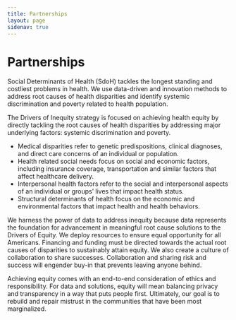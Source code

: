 ```yaml
---
title: Partnerships
layout: page
sidenav: true
---
```


# Partnerships

Social Determinants of Health (SdoH) tackles the longest standing and costliest problems in health. We use data-driven and innovation methods to address root causes of health disparities and identify systemic discrimination and poverty related to health population. 

The Drivers of Inequity strategy is focused on achieving health equity by directly tackling the root causes of health disparities by addressing major underlying factors: systemic discrimination and poverty.

- Medical disparities refer to genetic predispositions, clinical diagnoses, and direct care concerns of an individual or population. 
- Health related social needs focus on social and economic factors, including insurance coverage, transportation and similar factors that affect healthcare delivery.
- Interpersonal health factors refer to the social and interpersonal aspects of an individual or groups’ lives that impact health status.
- Structural determinants of health focus on the economic and environmental factors that impact health and health behaviors.

We harness the power of data to address inequity because data represents the foundation for advancement in meaningful root cause solutions to the Drivers of Equity. We deploy resources to ensure equal opportunity for all Americans. Financing and funding must be directed towards the actual root causes of disparities to sustainably attain equity. We also create a culture of collaboration to share successes. Collaboration and sharing risk and success will engender buy-in that prevents leaving anyone behind.

Achieving equity comes with an end-to-end consideration of ethics and responsibility. For data and solutions, equity will mean balancing privacy and transparency in a way that puts people first. Ultimately, our goal is to rebuild and repair mistrust in the communities that have been most marginalized.
